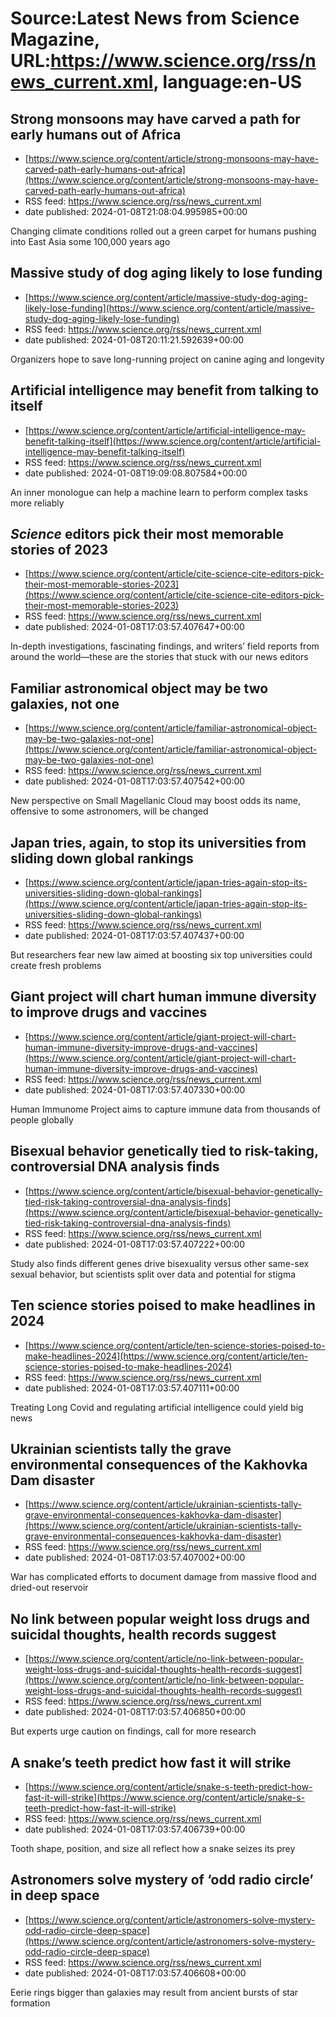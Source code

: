 # Source:Latest News from Science Magazine, URL:https://www.science.org/rss/news_current.xml, language:en-US

## Strong monsoons may have carved a path for early humans out of Africa
 - [https://www.science.org/content/article/strong-monsoons-may-have-carved-path-early-humans-out-africa](https://www.science.org/content/article/strong-monsoons-may-have-carved-path-early-humans-out-africa)
 - RSS feed: https://www.science.org/rss/news_current.xml
 - date published: 2024-01-08T21:08:04.995985+00:00

Changing climate conditions rolled out a green carpet for humans pushing into East Asia some 100,000 years ago

## Massive study of dog aging likely to lose funding
 - [https://www.science.org/content/article/massive-study-dog-aging-likely-lose-funding](https://www.science.org/content/article/massive-study-dog-aging-likely-lose-funding)
 - RSS feed: https://www.science.org/rss/news_current.xml
 - date published: 2024-01-08T20:11:21.592639+00:00

Organizers hope to save long-running project on canine aging and longevity

## Artificial intelligence may benefit from talking to itself
 - [https://www.science.org/content/article/artificial-intelligence-may-benefit-talking-itself](https://www.science.org/content/article/artificial-intelligence-may-benefit-talking-itself)
 - RSS feed: https://www.science.org/rss/news_current.xml
 - date published: 2024-01-08T19:09:08.807584+00:00

An inner monologue can help a machine learn to perform complex tasks more reliably

## <cite>Science</cite> editors pick their most memorable stories of 2023
 - [https://www.science.org/content/article/cite-science-cite-editors-pick-their-most-memorable-stories-2023](https://www.science.org/content/article/cite-science-cite-editors-pick-their-most-memorable-stories-2023)
 - RSS feed: https://www.science.org/rss/news_current.xml
 - date published: 2024-01-08T17:03:57.407647+00:00

In-depth investigations, fascinating findings, and writers’ field reports from around the world—these are the stories that stuck with our news editors

## Familiar astronomical object may be two galaxies, not one
 - [https://www.science.org/content/article/familiar-astronomical-object-may-be-two-galaxies-not-one](https://www.science.org/content/article/familiar-astronomical-object-may-be-two-galaxies-not-one)
 - RSS feed: https://www.science.org/rss/news_current.xml
 - date published: 2024-01-08T17:03:57.407542+00:00

New perspective on Small Magellanic Cloud may boost odds its name, offensive to some astronomers, will be changed

## Japan tries, again, to stop its universities from sliding down global rankings
 - [https://www.science.org/content/article/japan-tries-again-stop-its-universities-sliding-down-global-rankings](https://www.science.org/content/article/japan-tries-again-stop-its-universities-sliding-down-global-rankings)
 - RSS feed: https://www.science.org/rss/news_current.xml
 - date published: 2024-01-08T17:03:57.407437+00:00

But researchers fear new law aimed at boosting six top universities could create fresh problems

## Giant project will chart human immune diversity to improve drugs and vaccines
 - [https://www.science.org/content/article/giant-project-will-chart-human-immune-diversity-improve-drugs-and-vaccines](https://www.science.org/content/article/giant-project-will-chart-human-immune-diversity-improve-drugs-and-vaccines)
 - RSS feed: https://www.science.org/rss/news_current.xml
 - date published: 2024-01-08T17:03:57.407330+00:00

Human Immunome Project aims to capture immune data from thousands of people globally

## Bisexual behavior genetically tied to risk-taking, controversial DNA analysis finds
 - [https://www.science.org/content/article/bisexual-behavior-genetically-tied-risk-taking-controversial-dna-analysis-finds](https://www.science.org/content/article/bisexual-behavior-genetically-tied-risk-taking-controversial-dna-analysis-finds)
 - RSS feed: https://www.science.org/rss/news_current.xml
 - date published: 2024-01-08T17:03:57.407222+00:00

Study also finds different genes drive bisexuality versus other same-sex sexual behavior, but scientists split over data and potential for stigma

## Ten science stories poised to make headlines in 2024
 - [https://www.science.org/content/article/ten-science-stories-poised-to-make-headlines-2024](https://www.science.org/content/article/ten-science-stories-poised-to-make-headlines-2024)
 - RSS feed: https://www.science.org/rss/news_current.xml
 - date published: 2024-01-08T17:03:57.407111+00:00

Treating Long Covid and regulating artificial intelligence could yield big news

## Ukrainian scientists tally the grave environmental consequences of the Kakhovka Dam disaster
 - [https://www.science.org/content/article/ukrainian-scientists-tally-grave-environmental-consequences-kakhovka-dam-disaster](https://www.science.org/content/article/ukrainian-scientists-tally-grave-environmental-consequences-kakhovka-dam-disaster)
 - RSS feed: https://www.science.org/rss/news_current.xml
 - date published: 2024-01-08T17:03:57.407002+00:00

War has complicated efforts to document damage from massive flood and dried-out reservoir

## No link between popular weight loss drugs and suicidal thoughts, health records suggest
 - [https://www.science.org/content/article/no-link-between-popular-weight-loss-drugs-and-suicidal-thoughts-health-records-suggest](https://www.science.org/content/article/no-link-between-popular-weight-loss-drugs-and-suicidal-thoughts-health-records-suggest)
 - RSS feed: https://www.science.org/rss/news_current.xml
 - date published: 2024-01-08T17:03:57.406850+00:00

But experts urge caution on findings, call for more research

## A snake’s teeth predict how fast it will strike
 - [https://www.science.org/content/article/snake-s-teeth-predict-how-fast-it-will-strike](https://www.science.org/content/article/snake-s-teeth-predict-how-fast-it-will-strike)
 - RSS feed: https://www.science.org/rss/news_current.xml
 - date published: 2024-01-08T17:03:57.406739+00:00

Tooth shape, position, and size all reflect how a snake seizes its prey

## Astronomers solve mystery of ‘odd radio circle’ in deep space
 - [https://www.science.org/content/article/astronomers-solve-mystery-odd-radio-circle-deep-space](https://www.science.org/content/article/astronomers-solve-mystery-odd-radio-circle-deep-space)
 - RSS feed: https://www.science.org/rss/news_current.xml
 - date published: 2024-01-08T17:03:57.406608+00:00

Eerie rings bigger than galaxies may result from ancient bursts of star formation


